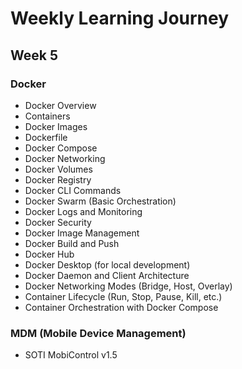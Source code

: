 # Weekly Learning Journey

## Week 5

### **Docker**
- Docker Overview
- Containers
- Docker Images
- Dockerfile
- Docker Compose
- Docker Networking
- Docker Volumes
- Docker Registry
- Docker CLI Commands
- Docker Swarm (Basic Orchestration)
- Docker Logs and Monitoring
- Docker Security
- Docker Image Management
- Docker Build and Push
- Docker Hub
- Docker Desktop (for local development)
- Docker Daemon and Client Architecture
- Docker Networking Modes (Bridge, Host, Overlay)
- Container Lifecycle (Run, Stop, Pause, Kill, etc.)
- Container Orchestration with Docker Compose

### **MDM (Mobile Device Management)**
- SOTI MobiControl v1.5
